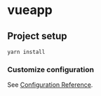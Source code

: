 # vueapp

## Project setup
```
yarn install
```

### Customize configuration
See [Configuration Reference](https://cli.vuejs.org/config/).
